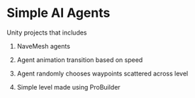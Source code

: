 Simple AI Agents
================

Unity projects that includes

1. NaveMesh agents

2. Agent animation transition based on speed

3. Agent randomly chooses waypoints scattered across level

4. Simple level made using ProBuilder